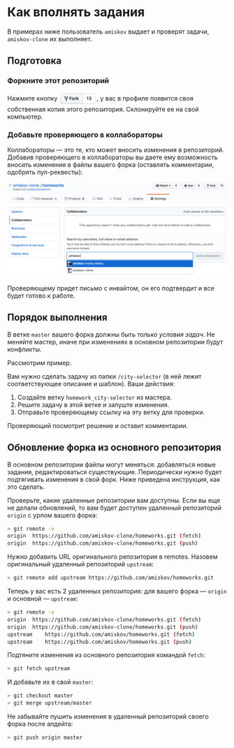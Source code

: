 # Как вполнять задания
В примерах ниже пользователь `amiskov` выдает и проверят задачи, `amiskov-clone` их выполняет.

## Подготовка
### Форкните этот репозиторий
Нажмите кнопку <img src="img/fork_btn.png" valign="middle" height="30">, у вас в профиле появится своя собственная копия этого репозитория. Склонируйте ее на свой компьютер.

### Добавьте проверяющего в коллабораторы
Коллабораторы — это те, кто может вносить изменения в репозиторий. Добавив проверяющего в коллабораторы вы даете ему возможность вносить изменения в файлы вашего форка (оставлять комментарии, одобрять пул-реквесты):

![](img/add_to_collaborators.png)

Проверяющему придет письмо с инвайтом, он его подтвердит и все будет готово к работе.

## Порядок выполнения
В ветке `master` вашего форка должны быть _только условия задач_. Не меняйте мастер, иначе при изменениях в основном репозитории будут конфликты.

Рассмотрим пример.

Вам нужно сделать задачу из папки `/city-selector` (в ней лежит соответствующее описание и шаблон). Ваши действия:

1. Создайте ветку `homework_city-selector` из мастера.
2. Решите задачу в этой ветке и запуште изменения.
3. Отправьте проверяющему ссылку на эту ветку для проверки.

Проверяющий посмотрит решение и оставит комментарии.

## Обновление форка из основного репозитория
В основном репозитории файлы могут меняться: добавляться новые задания, редактироваться существующие. Периодически нужно будет подтягивать изменения в свой форк. Ниже приведена инструкция, как это сделать.

Проверьте, какие удаленные репозитории вам доступны. Если вы еще не делали обновлений, то вам будет доступен удаленный репозиторий `origin` с урлом вашего форка:

```sh
> git remote -v
origin  https://github.com/amiskov-clone/homeworks.git (fetch)
origin  https://github.com/amiskov-clone/homeworks.git (push)
```

Нужно добавить URL оригинального репозитория в remotes. Назовем оригинальный удаленный репозиторий `upstream`:

```sh
> git remote add upstream https://github.com/amiskov/homeworks.git
```

Теперь у вас есть 2 удаленных репозитория: для вашего форка — `origin` и основной — `upstream`:

```sh
> git remote -v
origin  https://github.com/amiskov-clone/homeworks.git (fetch)
origin  https://github.com/amiskov-clone/homeworks.git (push)
upstream    https://github.com/amiskov/homeworks.git (fetch)
upstream    https://github.com/amiskov/homeworks.git (push)
```

Подтяните изменения из основного репозитория командой `fetch`:

```sh
> git fetch upstream 
```

И добавьте их в свой `master`:

```sh
> git checkout master
> git merge upstream/master
```

Не забывайте пушить изменения в удаленный репозиторий своего форка после апдейта:

```sh
> git push origin master
```